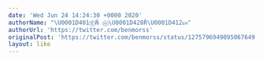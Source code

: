 ```yaml
---
date: 'Wed Jun 24 14:24:30 +0000 2020'
authorName: "\U0001D401ⒺŇ ⓜ\U0001D428Ř\U0001D412ᔕ"
authorUrl: 'https://twitter.com/benmorss'
originalPost: 'https://twitter.com/benmorss/status/1275796949095067649'
layout: like
---
```

